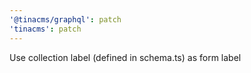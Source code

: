 ```yaml
---
'@tinacms/graphql': patch
'tinacms': patch
---
```


Use collection label (defined in schema.ts) as form label

